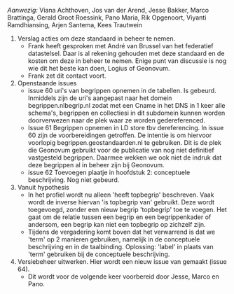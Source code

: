 *Aanwezig:* Viana Achthoven, Jos van der Arend, Jesse Bakker, Marco Brattinga, Gerald Groot Roessink, Pano Maria, Rik Opgenoort, Viyanti Ramdhiansing, Arjen Santema, Kees Trautwein

1. Verslag acties om deze standaard in beheer te nemen. 
   * Frank heeft gesproken met André van Brussel van het federatief datastelsel. Daar is al rekening gehouden met deze standaard en de kosten om deze in beheer te nemen. Enige punt van discussie is nog wie dit het beste kan doen, Logius of Geonovum. 
   * Frank zet dit contact voort.
3. Openstaande issues
   * issue 60 uri's van begrippen opnemen in de tabellen. Is gebeurd. Inmiddels zijn de uri's aangepast naar het domein begrippen.nlbegrip.nl zodat met een Cname in het DNS in 1 keer alle schema's, begrippen en collectiesi in dit subdomein kunnen worden doorverwezen naar de plek waar ze worden gedereferenced.  
   * Issue 61 Begrippen opnemen in LD store tbv dereferencing. In issue 60 zijn de voorbereidingen getroffen. De intentie is om hiervoor voorlopig begrippen.geostandaarden.nl te gebruiken. Dit is de plek die Geonovum gebruikt voor de publicatie van nog niet definitief vastgesteld begrippen. Daarmee wekken we ook niet de indruk dat deze begrippen al in beheer zijn bij Geonovum.
   * issue 62 Toevoegen plaatje in hoofdstuk 2: conceptuele beschrijving. Nog niet gebeurd.
4. Vanuit hypothesis
   * In het profiel wordt nu alleen 'heeft topbegrip' beschreven. Vaak wordt de inverse hiervan 'is topbegrip van' gebruikt. Deze wordt toegevoegd, zonder een nieuw begrip 'topbegrip' toe te voegen. Het gaat om de relatie tussen een begrip en een begrippenkader of andersom, een begrip kan niet een topbegrip op zichzelf zijn. 
   * Tijdens de vergadering komt boven dat het verwarrend is dat we 'term' op 2 manieren gebruiken, namelijk in de conceptuele beschrijving en in de taalbinding. Oplossing: 'label' in plaats van 'term' gebruiken bij de conceptuele beschrijving.
5. Versiebeheer uitwerken. Hier wordt een nieuw issue van gemaakt (issue 64). 
   * Dit wordt voor de volgende keer voorbereid door Jesse, Marco en Pano. 
